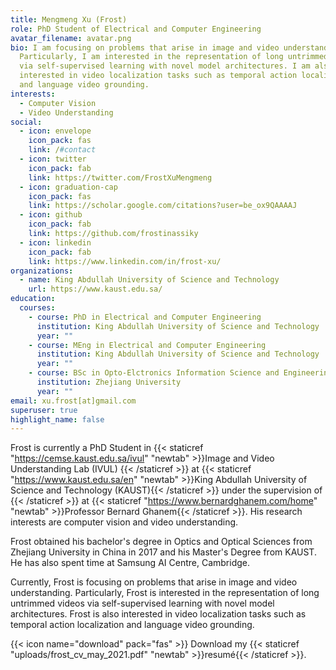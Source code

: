 ```yaml
---
title: Mengmeng Xu (Frost)
role: PhD Student of Electrical and Computer Engineering
avatar_filename: avatar.png
bio: I am focusing on problems that arise in image and video understanding.
  Particularly, I am interested in the representation of long untrimmed videos
  via self-supervised learning with novel model architectures. I am also
  interested in video localization tasks such as temporal action localization
  and language video grounding.
interests:
  - Computer Vision
  - Video Understanding
social:
  - icon: envelope
    icon_pack: fas
    link: /#contact
  - icon: twitter
    icon_pack: fab
    link: https://twitter.com/FrostXuMengmeng
  - icon: graduation-cap
    icon_pack: fas
    link: https://scholar.google.com/citations?user=be_ox9QAAAAJ
  - icon: github
    icon_pack: fab
    link: https://github.com/frostinassiky
  - icon: linkedin
    icon_pack: fab
    link: https://www.linkedin.com/in/frost-xu/
organizations:
  - name: King Abdullah University of Science and Technology
    url: https://www.kaust.edu.sa/
education:
  courses:
    - course: PhD in Electrical and Computer Engineering
      institution: King Abdullah University of Science and Technology
      year: ""
    - course: MEng in Electrical and Computer Engineering
      institution: King Abdullah University of Science and Technology
      year: ""
    - course: BSc in Opto-Elctronics Information Science and Engineering
      institution: Zhejiang University
      year: ""
email: xu.frost[at]gmail.com
superuser: true
highlight_name: false
---
```



Frost is currently a PhD Student in {{< staticref "https://cemse.kaust.edu.sa/ivul" "newtab" >}}Image and Video Understanding Lab (IVUL) {{< /staticref >}} at {{< staticref "https://www.kaust.edu.sa/en" "newtab" >}}King Abdullah University of Science and Technology (KAUST){{< /staticref >}} under the supervision of {{< /staticref >}} at {{< staticref "https://www.bernardghanem.com/home" "newtab" >}}Professor Bernard Ghanem{{< /staticref >}}. His research interests are computer vision and video understanding. 

Frost obtained his bachelor's degree in Optics and Optical Sciences from Zhejiang University in China in 2017 and his Master's Degree from KAUST. He has also spent time at Samsung AI Centre, Cambridge.

Currently, Frost is focusing on problems that arise in image and video understanding. Particularly, Frost is interested in the representation of long untrimmed videos via self-supervised learning with novel model architectures. Frost is also interested in video localization tasks such as temporal action localization and language video grounding.

{{< icon name="download" pack="fas" >}} Download my {{< staticref "uploads/frost_cv_may_2021.pdf" "newtab" >}}resumé{{< /staticref >}}.
